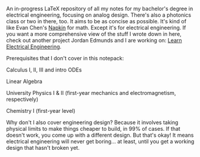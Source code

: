 An in-progress LaTeX repository of all my notes for my bachelor's degree in electrical engineering, focusing on analog design. There's also a photonics class or two in there, too. It aims to be as concise as possible.
It's kind of like Evan Chen's [Napkin](https://web.evanchen.cc/napkin.html) for math. Except it's for electrical engineering. If you want a more comprehensive view of the stuff I wrote down in here, check out another project Jordan Edmunds and I are working on: [Learn Electrical Engineering](https://www.learnelectricalengineering.com/).

Prerequisites that I don't cover in this notepack:

Calculus I, II, III and intro ODEs

Linear Algebra

University Physics I & II (first-year mechanics and electromagnetism, respectively)

Chemistry I (first-year level)

Why don't I also cover engineering design? Because it involves taking physical limits to make things cheaper to build, in 99% of cases. 
If that doesn't work, you come up with a different design. But that's okay! It means electrical engineering will never get boring... at least, until you get a working design that hasn't broken yet.
